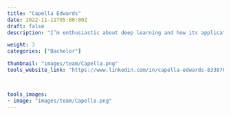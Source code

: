 ```yaml
---
title: "Capella Edwards"
date: 2022-11-11T05:00:00Z
draft: false
description: "I’m enthusiastic about deep learning and how its applications can help people, especially in neuroimaging and other medical contexts. My current area of focus is on diagnostics with fMRI data."

weight: 3
categories: ["Bachelor"]

thumbnail: "images/team/Capella.png"
tools_website_link: "https://www.linkedin.com/in/capella-edwards-833876172/"



tools_images:
- image: "images/team/Capella.png"
---
```

